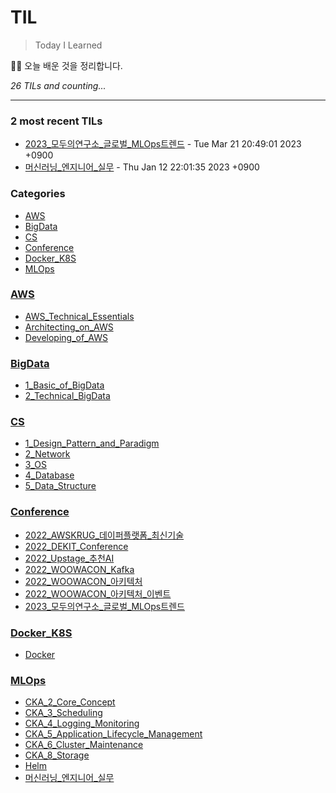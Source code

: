 # TIL
> Today I Learned

🏄‍♂️ 오늘 배운 것을 정리합니다.  


_26 TILs and counting..._

---

### 2 most recent TILs

- [2023_모두의연구소_글로벌_MLOps트렌드](Conference/2023_모두의연구소_글로벌_MLOps트렌드.md) - Tue Mar 21 20:49:01 2023 +0900
- [머신러닝_엔지니어_실무](MLOps/머신러닝_엔지니어_실무.md) - Thu Jan 12 22:01:35 2023 +0900

### Categories

- [AWS](#AWS)
- [BigData](#BigData)
- [CS](#CS)
- [Conference](#Conference)
- [Docker_K8S](#Docker_K8S)
- [MLOps](#MLOps)

### [AWS](#AWS)
- [AWS_Technical_Essentials](AWS/AWS_Technical_Essentials.md)
- [Architecting_on_AWS](AWS/Architecting_on_AWS.md)
- [Developing_of_AWS](AWS/Developing_of_AWS.md)

### [BigData](#BigData)
- [1_Basic_of_BigData](BigData/1_Basic_of_BigData.md)
- [2_Technical_BigData](BigData/2_Technical_BigData.md)

### [CS](#CS)
- [1_Design_Pattern_and_Paradigm](CS/1_Design_Pattern_and_Paradigm.md)
- [2_Network](CS/2_Network.md)
- [3_OS](CS/3_OS.md)
- [4_Database](CS/4_Database.md)
- [5_Data_Structure](CS/5_Data_Structure.md)

### [Conference](#Conference)
- [2022_AWSKRUG_데이퍼플랫폼_최신기술](Conference/2022_AWSKRUG_데이퍼플랫폼_최신기술.md)
- [2022_DEKIT_Conference](Conference/2022_DEKIT_Conference.md)
- [2022_Upstage_추천AI](Conference/2022_Upstage_추천AI.md)
- [2022_WOOWACON_Kafka](Conference/2022_WOOWACON_Kafka.md)
- [2022_WOOWACON_아키텍처](Conference/2022_WOOWACON_아키텍처.md)
- [2022_WOOWACON_아키텍처_이벤트](Conference/2022_WOOWACON_아키텍처_이벤트.md)
- [2023_모두의연구소_글로벌_MLOps트렌드](Conference/2023_모두의연구소_글로벌_MLOps트렌드.md)

### [Docker_K8S](#Docker_K8S)
- [Docker](Docker_K8S/Docker.md)

### [MLOps](#MLOps)
- [CKA_2_Core_Concept](MLOps/CKA_2_Core_Concept.md)
- [CKA_3_Scheduling](MLOps/CKA_3_Scheduling.md)
- [CKA_4_Logging_Monitoring](MLOps/CKA_4_Logging_Monitoring.md)
- [CKA_5_Application_Lifecycle_Management](MLOps/CKA_5_Application_Lifecycle_Management.md)
- [CKA_6_Cluster_Maintenance](MLOps/CKA_6_Cluster_Maintenance.md)
- [CKA_8_Storage](MLOps/CKA_8_Storage.md)
- [Helm](MLOps/Helm.md)
- [머신러닝_엔지니어_실무](MLOps/머신러닝_엔지니어_실무.md)

[1]: https://simonwillison.net/2020/Apr/20/self-rewriting-readme/
[2]: https://github.com/jbranchaud/til

